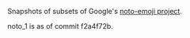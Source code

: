 Snapshots of subsets of Google's [noto-emoji project](https://www.github.com/google18n/noto-emoji).

noto_1 is as of commit f2a4f72b.
